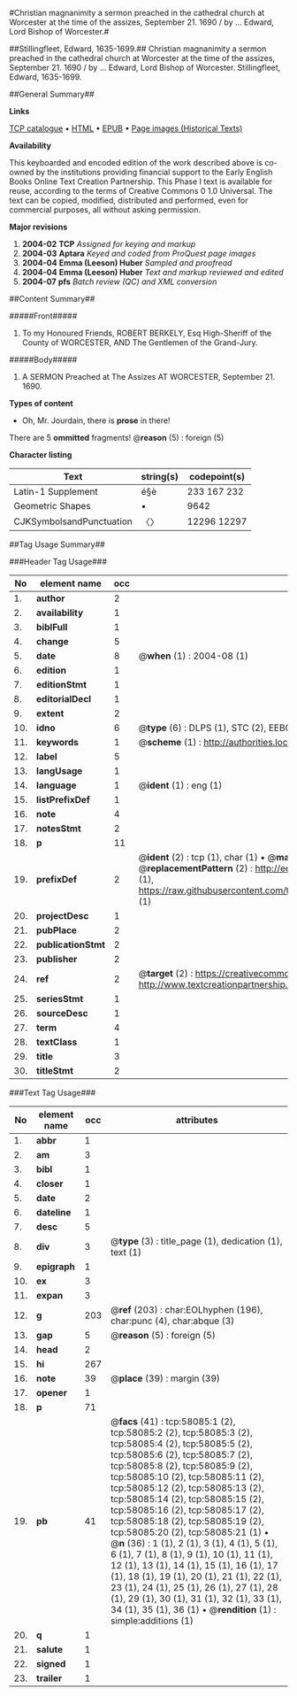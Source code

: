 #Christian magnanimity a sermon preached in the cathedral church at Worcester at the time of the assizes, September 21. 1690 / by ... Edward, Lord Bishop of Worcester.#

##Stillingfleet, Edward, 1635-1699.##
Christian magnanimity a sermon preached in the cathedral church at Worcester at the time of the assizes, September 21. 1690 / by ... Edward, Lord Bishop of Worcester.
Stillingfleet, Edward, 1635-1699.

##General Summary##

**Links**

[TCP catalogue](http://www.ota.ox.ac.uk/tcp/)  • 
[HTML](http://tei.it.ox.ac.uk/tcp/Texts-HTML/free/A61/A61531.html)  • 
[EPUB](http://tei.it.ox.ac.uk/tcp/Texts-EPUB/free/A61/A61531.epub) • 
[Page images (Historical Texts)](https://data.historicaltexts.jisc.ac.uk/view?pubId=eebo-12266160e&pageId=eebo-12266160e-58085-1)

**Availability**

This keyboarded and encoded edition of the
	       work described above is co-owned by the institutions
	       providing financial support to the Early English Books
	       Online Text Creation Partnership. This Phase I text is
	       available for reuse, according to the terms of Creative
	       Commons 0 1.0 Universal. The text can be copied,
	       modified, distributed and performed, even for
	       commercial purposes, all without asking permission.

**Major revisions**

1. __2004-02__ __TCP__ *Assigned for keying and markup*
1. __2004-03__ __Aptara__ *Keyed and coded from ProQuest page images*
1. __2004-04__ __Emma (Leeson) Huber__ *Sampled and proofread*
1. __2004-04__ __Emma (Leeson) Huber__ *Text and markup reviewed and edited*
1. __2004-07__ __pfs__ *Batch review (QC) and XML conversion*

##Content Summary##

#####Front#####

1. To my Honoured Friends,
ROBERT BERKELY, Esq
High-Sheriff of the County of WORCESTER,
AND
The Gentlemen of the Grand-Jury.

#####Body#####

1. A
SERMON
Preached at
The Assizes
AT
WORCESTER,
September 21. 1690.

**Types of content**

  * Oh, Mr. Jourdain, there is **prose** in there!

There are 5 **ommitted** fragments! 
 @__reason__ (5) : foreign (5)

**Character listing**


|Text|string(s)|codepoint(s)|
|---|---|---|
|Latin-1 Supplement|é§è|233 167 232|
|Geometric Shapes|▪|9642|
|CJKSymbolsandPunctuation|〈〉|12296 12297|

##Tag Usage Summary##

###Header Tag Usage###

|No|element name|occ|attributes|
|---|---|---|---|
|1.|__author__|2||
|2.|__availability__|1||
|3.|__biblFull__|1||
|4.|__change__|5||
|5.|__date__|8| @__when__ (1) : 2004-08 (1)|
|6.|__edition__|1||
|7.|__editionStmt__|1||
|8.|__editorialDecl__|1||
|9.|__extent__|2||
|10.|__idno__|6| @__type__ (6) : DLPS (1), STC (2), EEBO-CITATION (1), OCLC (1), VID (1)|
|11.|__keywords__|1| @__scheme__ (1) : http://authorities.loc.gov/ (1)|
|12.|__label__|5||
|13.|__langUsage__|1||
|14.|__language__|1| @__ident__ (1) : eng (1)|
|15.|__listPrefixDef__|1||
|16.|__note__|4||
|17.|__notesStmt__|2||
|18.|__p__|11||
|19.|__prefixDef__|2| @__ident__ (2) : tcp (1), char (1)  •  @__matchPattern__ (2) : ([0-9\-]+):([0-9IVX]+) (1), (.+) (1)  •  @__replacementPattern__ (2) : http://eebo.chadwyck.com/downloadtiff?vid=$1&page=$2 (1), https://raw.githubusercontent.com/textcreationpartnership/Texts/master/tcpchars.xml#$1 (1)|
|20.|__projectDesc__|1||
|21.|__pubPlace__|2||
|22.|__publicationStmt__|2||
|23.|__publisher__|2||
|24.|__ref__|2| @__target__ (2) : https://creativecommons.org/publicdomain/zero/1.0/ (1), http://www.textcreationpartnership.org/docs/. (1)|
|25.|__seriesStmt__|1||
|26.|__sourceDesc__|1||
|27.|__term__|4||
|28.|__textClass__|1||
|29.|__title__|3||
|30.|__titleStmt__|2||


###Text Tag Usage###

|No|element name|occ|attributes|
|---|---|---|---|
|1.|__abbr__|1||
|2.|__am__|3||
|3.|__bibl__|1||
|4.|__closer__|1||
|5.|__date__|2||
|6.|__dateline__|1||
|7.|__desc__|5||
|8.|__div__|3| @__type__ (3) : title_page (1), dedication (1), text (1)|
|9.|__epigraph__|1||
|10.|__ex__|3||
|11.|__expan__|3||
|12.|__g__|203| @__ref__ (203) : char:EOLhyphen (196), char:punc (4), char:abque (3)|
|13.|__gap__|5| @__reason__ (5) : foreign (5)|
|14.|__head__|2||
|15.|__hi__|267||
|16.|__note__|39| @__place__ (39) : margin (39)|
|17.|__opener__|1||
|18.|__p__|71||
|19.|__pb__|41| @__facs__ (41) : tcp:58085:1 (2), tcp:58085:2 (2), tcp:58085:3 (2), tcp:58085:4 (2), tcp:58085:5 (2), tcp:58085:6 (2), tcp:58085:7 (2), tcp:58085:8 (2), tcp:58085:9 (2), tcp:58085:10 (2), tcp:58085:11 (2), tcp:58085:12 (2), tcp:58085:13 (2), tcp:58085:14 (2), tcp:58085:15 (2), tcp:58085:16 (2), tcp:58085:17 (2), tcp:58085:18 (2), tcp:58085:19 (2), tcp:58085:20 (2), tcp:58085:21 (1)  •  @__n__ (36) : 1 (1), 2 (1), 3 (1), 4 (1), 5 (1), 6 (1), 7 (1), 8 (1), 9 (1), 10 (1), 11 (1), 12 (1), 13 (1), 14 (1), 15 (1), 16 (1), 17 (1), 18 (1), 19 (1), 20 (1), 21 (1), 22 (1), 23 (1), 24 (1), 25 (1), 26 (1), 27 (1), 28 (1), 29 (1), 30 (1), 31 (1), 32 (1), 33 (1), 34 (1), 35 (1), 36 (1)  •  @__rendition__ (1) : simple:additions (1)|
|20.|__q__|1||
|21.|__salute__|1||
|22.|__signed__|1||
|23.|__trailer__|1||
